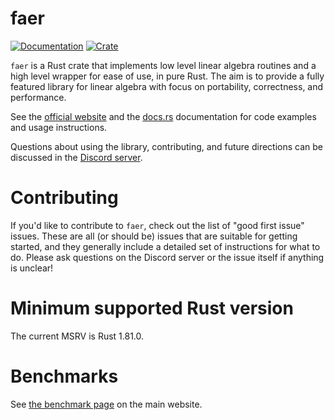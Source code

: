 # faer

[![Documentation](https://docs.rs/faer/badge.svg)](https://docs.rs/faer)
[![Crate](https://img.shields.io/crates/v/faer.svg)](https://crates.io/crates/faer)

`faer` is a Rust crate that implements low level linear algebra routines and a high level wrapper for ease of use, in pure Rust.
The aim is to provide a fully featured library for linear algebra with focus on portability, correctness, and performance.

See the [official website](https://faer-rs.github.io) and the [docs.rs](https://docs.rs/faer/latest/faer) documentation for code examples and usage instructions.

Questions about using the library, contributing, and future directions can be discussed in the [Discord server](https://discord.gg/Ak5jDsAFVZ).

# Contributing

If you'd like to contribute to `faer`, check out the list of "good first issue"
issues. These are all (or should be) issues that are suitable for getting
started, and they generally include a detailed set of instructions for what to
do. Please ask questions on the Discord server or the issue itself if anything
is unclear!

# Minimum supported Rust version

The current MSRV is Rust 1.81.0.

# Benchmarks

See [the benchmark page](https://faer-rs.github.io/bench-st.html) on the main website.
